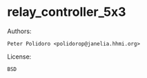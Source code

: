 # relay_controller_5x3

Authors:

    Peter Polidoro <polidorop@janelia.hhmi.org>

License:

    BSD

